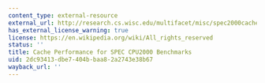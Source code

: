 ```yaml
---
content_type: external-resource
external_url: http://research.cs.wisc.edu/multifacet/misc/spec2000cache-data/
has_external_license_warning: true
license: https://en.wikipedia.org/wiki/All_rights_reserved
status: ''
title: Cache Performance for SPEC CPU2000 Benchmarks
uid: 2dc93413-dbe7-404b-baa8-2a2743e38b67
wayback_url: ''
---
```


